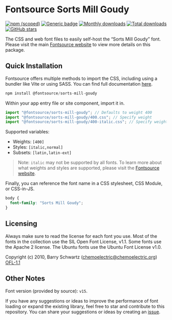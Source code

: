 # Fontsource Sorts Mill Goudy

[![npm (scoped)](https://img.shields.io/npm/v/@fontsource/sorts-mill-goudy?color=brightgreen)](https://www.npmjs.com/package/@fontsource/sorts-mill-goudy) [![Generic badge](https://img.shields.io/badge/fontsource-passing-brightgreen)](https://github.com/fontsource/fontsource) [![Monthly downloads](https://badgen.net/npm/dm/@fontsource/sorts-mill-goudy)](https://github.com/fontsource/fontsource) [![Total downloads](https://badgen.net/npm/dt/@fontsource/sorts-mill-goudy)](https://github.com/fontsource/fontsource) [![GitHub stars](https://img.shields.io/github/stars/fontsource/fontsource.svg?style=social&label=Star)](https://github.com/fontsource/fontsource/stargazers)

The CSS and web font files to easily self-host the “Sorts Mill Goudy” font. Please visit the main [Fontsource website](https://fontsource.org/fonts/sorts-mill-goudy) to view more details on this package.

## Quick Installation

Fontsource offers multiple methods to import the CSS, including using a bundler like Vite or using SASS. You can find full documentation [here](https://fontsource.org/docs/getting-started/introduction).

```javascript
npm install @fontsource/sorts-mill-goudy
```

Within your app entry file or site component, import it in.

```javascript
import "@fontsource/sorts-mill-goudy"; // Defaults to weight 400
import "@fontsource/sorts-mill-goudy/400.css"; // Specify weight
import "@fontsource/sorts-mill-goudy/400-italic.css"; // Specify weight and style
```

Supported variables:
- Weights: `[400]`
- Styles: `[italic,normal]`
- Subsets: `[latin,latin-ext]`

> Note: `italic` may not be supported by all fonts. To learn more about what weights and styles are supported, please visit the [Fontsource website](https://fontsource.org/fonts/sorts-mill-goudy).

Finally, you can reference the font name in a CSS stylesheet, CSS Module, or CSS-in-JS.

```css
body {
  font-family: "Sorts Mill Goudy";
}
```

## Licensing
Always make sure to read the license for each font you use. Most of the fonts in the collection use the SIL Open Font License, v1.1. Some fonts use the Apache 2 license. The Ubuntu fonts use the Ubuntu Font License v1.0.

Copyright (c) 2010, Barry Schwartz (chemoelectric@chemoelectric.org)
[OFL-1.1](https://openfontlicense.org)

## Other Notes
Font version (provided by source): `v15`.

If you have any suggestions or ideas to improve the performance of font loading or expand the existing library, feel free to star and contribute to this repository. You can share your suggestions or ideas by creating an [issue](https://github.com/fontsource/fontsource/issues).